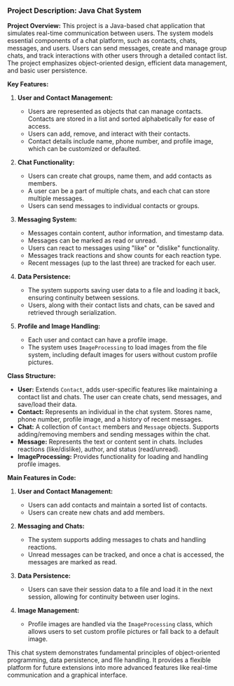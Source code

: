 ### Project Description: Java Chat System

**Project Overview:**
This project is a Java-based chat application that simulates real-time communication between users. The system models essential components of a chat platform, such as contacts, chats, messages, and users. Users can send messages, create and manage group chats, and track interactions with other users through a detailed contact list. The project emphasizes object-oriented design, efficient data management, and basic user persistence.

**Key Features:**
1. **User and Contact Management:**
   - Users are represented as objects that can manage contacts. Contacts are stored in a list and sorted alphabetically for ease of access.
   - Users can add, remove, and interact with their contacts.
   - Contact details include name, phone number, and profile image, which can be customized or defaulted.

2. **Chat Functionality:**
   - Users can create chat groups, name them, and add contacts as members.
   - A user can be a part of multiple chats, and each chat can store multiple messages.
   - Users can send messages to individual contacts or groups.

3. **Messaging System:**
   - Messages contain content, author information, and timestamp data.
   - Messages can be marked as read or unread.
   - Users can react to messages using "like" or "dislike" functionality.
   - Messages track reactions and show counts for each reaction type.
   - Recent messages (up to the last three) are tracked for each user.

4. **Data Persistence:**
   - The system supports saving user data to a file and loading it back, ensuring continuity between sessions.
   - Users, along with their contact lists and chats, can be saved and retrieved through serialization.

5. **Profile and Image Handling:**
   - Each user and contact can have a profile image.
   - The system uses `ImageProcessing` to load images from the file system, including default images for users without custom profile pictures.

**Class Structure:**
- **User:** Extends `Contact`, adds user-specific features like maintaining a contact list and chats. The user can create chats, send messages, and save/load their data.
- **Contact:** Represents an individual in the chat system. Stores name, phone number, profile image, and a history of recent messages.
- **Chat:** A collection of `Contact` members and `Message` objects. Supports adding/removing members and sending messages within the chat.
- **Message:** Represents the text or content sent in chats. Includes reactions (like/dislike), author, and status (read/unread).
- **ImageProcessing:** Provides functionality for loading and handling profile images.

**Main Features in Code:**
1. **User and Contact Management:**
   - Users can add contacts and maintain a sorted list of contacts.
   - Users can create new chats and add members.

2. **Messaging and Chats:**
   - The system supports adding messages to chats and handling reactions.
   - Unread messages can be tracked, and once a chat is accessed, the messages are marked as read.

3. **Data Persistence:**
   - Users can save their session data to a file and load it in the next session, allowing for continuity between user logins.

4. **Image Management:**
   - Profile images are handled via the `ImageProcessing` class, which allows users to set custom profile pictures or fall back to a default image.

This chat system demonstrates fundamental principles of object-oriented programming, data persistence, and file handling. It provides a flexible platform for future extensions into more advanced features like real-time communication and a graphical interface.
